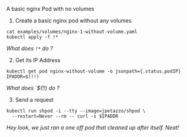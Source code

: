 A basic nginx Pod with no volumes

1. Create a basic nginx pod without any volumes

```execute
cat examples/volumes/nginx-1-without-volume.yaml
kubectl apply -f !*
```

*What does `!*` do ?*

2. Get its IP Address

```execute
kubectl get pod nginx-without-volume -o jsonpath={.status.podIP}
IPADDR=$(!!)
```

*What does `$(!!) do ?*

3. Send a request

```execute
kubectl run shpod -i --tty --image=jpetazzo/shpod \
  --restart=Never --rm -- curl -s $IPADDR
```

*Hey look, we just ran a one off pod that cleaned up after itself.  Neat!*
